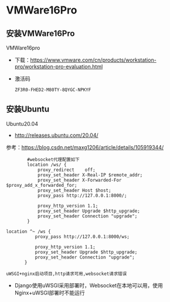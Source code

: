 # VMWare16Pro



## 安装VMWare16Pro

VMWare16pro 

- 下载：https://www.vmware.com/cn/products/workstation-pro/workstation-pro-evaluation.html

- 激活码

  ```
  ZF3R0-FHED2-M80TY-8QYGC-NPKYF
  ```

  

## 安装Ubuntu

Ubuntu20.04

- http://releases.ubuntu.com/20.04/





参考：https://blog.csdn.net/maxg1206/article/details/105919344/







```
        #websocket代理配置如下
        location /ws/ {
            proxy_redirect    off;
            proxy_set_header X-Real-IP $remote_addr;
            proxy_set_header X-Forwarded-For $proxy_add_x_forwarded_for;
            proxy_set_header Host $host;	
            proxy_pass http://127.0.0.1:8000/;  

            proxy_http_version 1.1;
            proxy_set_header Upgrade $http_upgrade;
            proxy_set_header Connection "upgrade";
        }
```



```
location ^~ /ws {	
	       proxy_pass http://127.0.0.1:8000/ws;  
	
	       proxy_http_version 1.1;
	       proxy_set_header Upgrade $http_upgrade;
	       proxy_set_header Connection "upgrade";
	   }
```





```
uWSGI+nginx启动项目,http请求可用,websocket请求错误
```





- Django使用uWSGI采用部署时，Websocket在本地可以用，使用Nginx+uWSGI部署时不能运行
